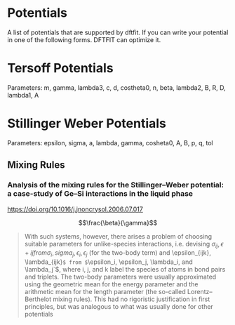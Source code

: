 # Potentials

A list of potentials that are supported by dftfit. If you can write
your potential in one of the following forms. DFTFIT can optimize it.



# Tersoff Potentials

Parameters: m, gamma, lambda3, c, d, costheta0, n, beta, lambda2, B, R, D, lambda1, A


# Stillinger Weber Potentials

Parameters: epsilon, sigma, a, lambda, gamma, cosheta0, A, B, p, q, tol

## Mixing Rules

### Analysis of the mixing rules for the Stillinger–Weber potential: a case-study of Ge–Si interactions in the liquid phase

https://doi.org/10.1016/j.jnoncrysol.2006.07.017

```math
\frac{\beta}{\gamma}
```

> With such systems, however, there arises a problem of choosing
> suitable parameters for unlike-species interactions, i.e. devising
> $`\sigma_{ij}, \epsilon+{ij} from \sigma_i, sigma_j, \epsilon_i,
> \epsilon_j`$ (for the two-body term) and \epsilon_{ijk},
> \lambda_{ijk}`$ from $`\epsilon_i, \epsilon_j, \lambda_i, and
> \lambda_j`$, where i, j, and k label the species of atoms in bond
> pairs and triplets.  The two-body parameters were usually approximated
> using the geometric mean for the energy parameter and the arithmetic
> mean for the length parameter (the so-called Lorentz–Berthelot mixing
> rules). This had no rigoristic justification in first principles, but
> was analogous to what was usually done for other potentials

